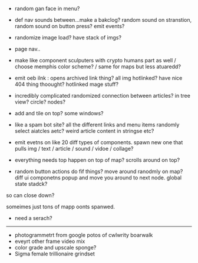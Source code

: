 - random gan face in menu?
- def nav sounds between...make a bakclog? random sound on stranstion, random sound on button press? emit events?
- randomize image load? have stack of imgs?
- page nav..

- make like component sculputers with crypto humans part as well / choose memphis color scheme? / same for maps but less atuaredd?
- emit oeb ilnk : opens archived link thing? all img hotlinked? have nice 404 thing thoought? hotlinked mage stuff?

- incredibly complicated randomized connection between articles? in tree view? circle? nodes?
- add and tile on top? some windows?
- like a spam bot site? all the different links and menu items randomly select aiatcles aetc? weird article content in stringse etc?
- emit evetns on like 20 diff types of components. spawn new one that pulls img / text / article / sound / vidoe / collage?

- everything needs top happen on top of map? scrolls around on top?

- random button actions do fif things? move around ranodmly on map? diff ui componetns popup and move you around to next node. global state stadck?

so can close down?

someimes just tons of mapp oonts spanwed.

- need a serach?

---

- photogrammetrt from google potos of cwlwrity boarwalk
- eveyrt other frame video mix
- color grade and upscale sponge?
- Sigma female trillionaire grindset
